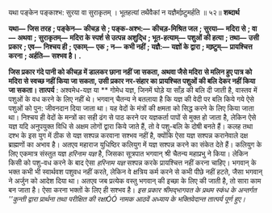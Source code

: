  

यथा पङ्केन पङ्काश्भ: सुरया वा सुराकृतम् । भूतहत्यां तथैवैकां न यज्ञैर्माष्र्टुमर्हति ॥ ५२॥ **शब्दार्थ** 

**यथा—** **जिस तरह** **; पङ्केन—** **कीचड़ से** **; पङ्क-अश्भ:—** **कीचड़-मिश्रित जल** **; सुरया—** **मदिरा से** **; वा—** **अथवा** **;** **सुराकृतम्—** **मदिरा के स्पर्श से उत्पन्न अशुदि्ध** **; भूत-हत्याम्—** **पशुओं की हत्या** **; तथा—** **उसी प्रकार** **; एव—** **निश्चय ही** **;** **एकाम्—** **एक** **; न—** **कभी नहीं** **; यज्ञै:—** **यज्ञों के द्वारा** **; माष्र्टुम्—** **प्रायश्चित्त करना** **; अर्हति—** **सश्भव है।** **.** 

**जिस प्रकार गंदे पानी को कीचड़ में डालकर छाना नहीं जा सकता, अथवा जैसे मदिरा** **से मलिन हुए पात्र को मदिरा से स्वच्छ नहीं किया जा सकता, उसी प्रकार नर-संहार का** **प्रायश्चित पशुओं की बलि देकर नहीं किया जा सकता।** **तात्पर्य** : अश्वमेध-यज्ञ या ** गोमेध यज्ञ, जिनमें घोड़े या साँड़ की बलि दी जाती है, वास्तव में पशुओं के वध करने के लिए नहीं थे। भगवान् चैतन्य ने बतलाया है कि यज्ञ की वेदी पर बलि किये गये ऐसे पशुओं को पुन: जीवनदान दिया जाता था। यह वेदों के मंत्रों की क्षमता को सिद्ध करने के लिए किया जाता था। निश्चय ही वेदों के मन्त्रों का सही ढंग से पाठ करने पर यज्ञकर्ता पापों से मुक्त हो जाता है, लेकिन ऐसे यज्ञ यदि अनुपयुक्त विधि से अक्षम लोगों द्वारा किये जाते हैं, तो वे पशु-बलि के दोषी बनते हैं। कलह तथा दश्भ के इस युग में ठीक से यज्ञ सश्पन्न करवाना सश्भव नहीं है, क्योंकि ऐसा यज्ञ सश्पन्न करानेवाले दक्ष ब्राह्मणों का अभाव है। अतएव महाराज युधिष्ठिर कलियुग में यज्ञ सश्पन्न करने का संकेत देते हैं। कलियुग के लिए एकमात्र संस्तुत यज्ञ *हरिनाम यज्ञ* है, जिसका सूत्रपात भगवान् श्री चैतन्य महाप्रभु ने किया। लेकिन किसी को पशु-वध करने के बाद ऐसा *हरिनाम यज्ञ* सश्पन्न करके प्रायश्चित्त नहीं करना चाहिए। भगवान् के भक्त कभी भी स्वार्थवश पशुवध नहीं करते, लेकिन वे क्षत्रिय कर्म करने से कभी पीछे नहीं हटते, जैसा भगवान् ने अर्जुन को आदेश दिया था। अतएव जब प्रत्येक वस्तु भगवान् की इच्छा के लिए की जाती है, तो सारा काम बन जाता है। ऐसा करना भक्तों के लिए ही सश्भव है। *इस प्रकार*  *श्रीमद्भागवत*  *के प्रथम स्कंध के अन्तर्गत ''कुन्ती द्वारा प्रार्थना तथा परीक्षित की* *रक्षाÓÓ नामक आठवें अध्याय के भक्तिवेदान्त तात्पर्य पूर्ण हुए।* 